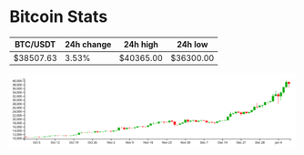 # Bitcoin Stats

BTC/USDT|24h change|24h high|24h low|
|---|---|---|---|
|$38507.63|3.53%|$40365.00|$36300.00|

<img src="./chart.svg">
